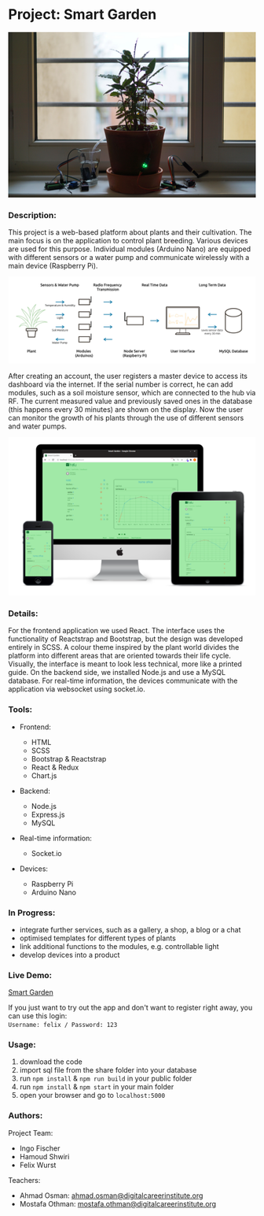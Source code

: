 # Project: Smart Garden

![Prototypes](./share/images/DSC03062_bearbeitet_hd.jpg)

### Description:

This project is a web-based platform about plants and their cultivation. The main focus is on the application to control plant breeding. Various devices are used for this purpose. Individual modules (Arduino Nano) are equipped with different sensors or a water pump and communicate wirelessly with a main device (Raspberry Pi).

![Function Overview](./share/images/smart-garden-diagram01_hd.jpg)

After creating an account, the user registers a master device to access its dashboard via the internet. If the serial number is correct, he can add modules, such as a soil moisture sensor, which are connected to the hub via RF. The current measured value and previously saved ones in the database (this happens every 30 minutes) are shown on the display. Now the user can monitor the growth of his plants through the use of different sensors and water pumps.

![Various Devices](./share/images/inatu_display_example.png)

### Details:

For the frontend application we used React. The interface uses the functionality of Reactstrap and Bootstrap, but the design was developed entirely in SCSS. A colour theme inspired by the plant world divides the platform into different areas that are oriented towards their life cycle. Visually, the interface is meant to look less technical, more like a printed guide. On the backend side, we installed Node.js and use a MySQL database. For real-time information, the devices communicate with the application via websocket using socket<n/>.io.

### Tools:

- Frontend:
    - HTML
    - SCSS
    - Bootstrap & Reactstrap
    - React & Redux
    - Chart.js

- Backend:
    - Node.js
    - Express.js
    - MySQL

- Real-time information:
    - Socket<n/>.io

- Devices:
    - Raspberry Pi
    - Arduino Nano

### In Progress:

- integrate further services, such as a gallery, a shop, a blog or a chat
- optimised templates for different types of plants
- link additional functions to the modules, e.g. controllable light
- develop devices into a product

### Live Demo:

[Smart Garden](https://garden.felixwurst.de/)

If you just want to try out the app and don't want to register right away, you can use this login:<br> `Username: felix / Password: 123`

### Usage:

1. download the code
2. import sql file from the share folder into your database
3. run `npm install` & `npm run build` in your public folder
4. run `npm install` & `npm start` in your main folder
5. open your browser and go to `localhost:5000`

### Authors:

Project Team: 
- Ingo Fischer
- Hamoud Shwiri
- Felix Wurst 

Teachers: 
- Ahmad Osman: ahmad.osman@digitalcareerinstitute.org
- Mostafa Othman: mostafa.othman@digitalcareerinstitute.org